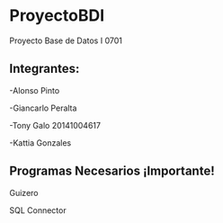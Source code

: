 # ProyectoBDI
Proyecto Base de Datos I 0701

## Integrantes:

-Alonso Pinto


-Giancarlo Peralta


-Tony Galo 20141004617


-Kattia Gonzales






## Programas Necesarios  **¡Importante!**

Guizero


SQL Connector
